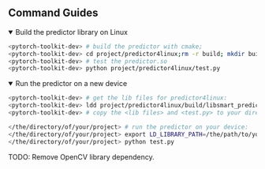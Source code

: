 ## Command Guides

<details open>

<summary> Build the predictor library on Linux </summary>

```bash
<pytorch-toolkit-dev> # build the predictor with cmake;
<pytorch-toolkit-dev> cd project/predictor4linux;rm -r build; mkdir build && cd build; cmake ..; make; cd ../../..
<pytorch-toolkit-dev> # test the predictor.so
<pytorch-toolkit-dev> python project/predictor4linux/test.py
```

<details open>

<summary> Run the predictor on a new device </summary>

```bash
<pytorch-toolkit-dev> # get the lib files for predictor4linux:
<pytorch-toolkit-dev> ldd project/predictor4linux/build/libsmart_predictor.so
<pytorch-toolkit-dev> # copy the <lib files> and <test.py> to your directory

</the/directory/of/your/project> # run the predictor on your device:
</the/directory/of/your/project> export LD_LIBRARY_PATH=/the/path/to/your/lib/directory:$LD_LIBRARY_PATH
</the/directory/of/your/project> python test.py
```

TODO: Remove OpenCV library dependency.